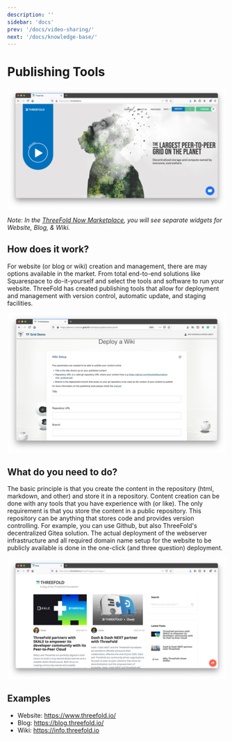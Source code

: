 ```yaml
---
description: ''
sidebar: 'docs'
prev: '/docs/video-sharing/'
next: '/docs/knowledge-base/'
---
```


# Publishing Tools

![](./img/website_browser.png)

*Note: In the [ThreeFold Now Marketplace](https://marketplace.threefold.io), you will see separate widgets for Website, Blog, & Wiki.*

## How does it work?

For website (or blog or wiki) creation and management, there are may options available in the market. From total end-to-end solutions like Squarespace to do-it-yourself and select the tools and software to run your website. ThreeFold has created publishing tools that allow for deployment and management with version control, automatic update, and staging facilities.

![](./img/wiki_deployment_1.png)

## What do you need to do?

The basic principle is that you create the content in the repository (html, markdown, and other) and store it in a repository.  Content creation can be done with any tools that you have experience with (or like). The only requirement is that you store the content in a public repository. This repository can be anything that stores code and provides version controlling. For example, you can use Github, but also ThreeFold's decentralized Gitea solution. The actual deployment of the webserver infrastructure and all required domain name setup for the website to be publicly available is done in the one-click (and three question) deployment.

![](./img/blog_browser_1.png)

## Examples

- Website: https://www.threefold.io/
- Blog: https://blog.threefold.io/
- Wiki: https://info.threefold.io

<!-- 
### Deploy

create widget which does following,
widget needs to be here in iframe


- [ ] size: small/mid/large
  - small limited amount of visitors per month
  - large ...
- [ ] location (mention more locations coming soon)
  - Ghent
  - Vienna
- [ ] name
  - name as used in solution (in the webui and on web)
- [ ] domain (name is prefix of this)
  - ava.tf
  - 3x0.me
  - refit.earth
  - co30.org
  - ninja.tf
  - base.tf
  - tf9.io
- [ ] git url
  - check in wizard git url works
- [ ] sshkey yes/no
  - if yes, ask sshkey for remote login

  - always deploy on ipv6 public
  - always deploy on webgateway


### Manual

- link to manual (TODO: check good enough)

 -->
